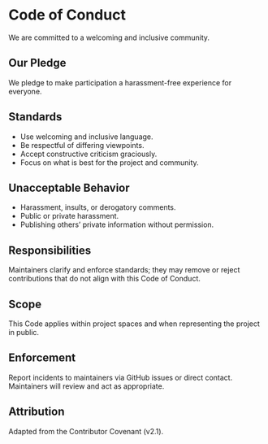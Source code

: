# Code of Conduct

We are committed to a welcoming and inclusive community.

## Our Pledge
We pledge to make participation a harassment-free experience for everyone.

## Standards
- Use welcoming and inclusive language.
- Be respectful of differing viewpoints.
- Accept constructive criticism graciously.
- Focus on what is best for the project and community.

## Unacceptable Behavior
- Harassment, insults, or derogatory comments.
- Public or private harassment.
- Publishing others’ private information without permission.

## Responsibilities
Maintainers clarify and enforce standards; they may remove or reject contributions that do not align with this Code of Conduct.

## Scope
This Code applies within project spaces and when representing the project in public.

## Enforcement
Report incidents to maintainers via GitHub issues or direct contact. Maintainers will review and act as appropriate.

## Attribution
Adapted from the Contributor Covenant (v2.1).
